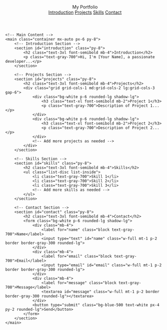 <!DOCTYPE html>
<html lang="en">

<head>
    <meta charset="UTF-8">
    <meta name="viewport" content="width=device-width, initial-scale=1.0">
    <title>My Portfolio</title>
    <link href="https://cdn.jsdelivr.net/npm/tailwindcss@2.2.19/dist/tailwind.min.css" rel="stylesheet">
</head>

<body class="bg-gray-100 text-gray-900">
    <!-- Header -->
    <header class="bg-white shadow">
        <div class="container mx-auto px-6 py-3">
            <div class="flex items-center justify-between">
                <div class="text-xl font-semibold text-gray-700">My Portfolio</div>
                <nav class="flex space-x-4">
                    <a href="#introduction" class="text-gray-600 hover:text-gray-800">Introduction</a>
                    <a href="#projects" class="text-gray-600 hover:text-gray-800">Projects</a>
                    <a href="#skills" class="text-gray-600 hover:text-gray-800">Skills</a>
                    <a href="#contact" class="text-gray-600 hover:text-gray-800">Contact</a>
                </nav>
            </div>
        </div>
    </header>

    <!-- Main Content -->
    <main class="container mx-auto px-6 py-8">
        <!-- Introduction Section -->
        <section id="introduction" class="py-8">
            <h2 class="text-3xl font-semibold mb-4">Introduction</h2>
            <p class="text-gray-700">Hi, I'm [Your Name], a passionate developer...</p>
        </section>

        <!-- Projects Section -->
        <section id="projects" class="py-8">
            <h2 class="text-3xl font-semibold mb-4">Projects</h2>
            <div class="grid grid-cols-1 md:grid-cols-2 lg:grid-cols-3 gap-6">
                <div class="bg-white p-6 rounded-lg shadow-lg">
                    <h3 class="text-xl font-semibold mb-2">Project 1</h3>
                    <p class="text-gray-700">Description of Project 1...</p>
                </div>
                <div class="bg-white p-6 rounded-lg shadow-lg">
                    <h3 class="text-xl font-semibold mb-2">Project 2</h3>
                    <p class="text-gray-700">Description of Project 2...</p>
                </div>
                <!-- Add more projects as needed -->
            </div>
        </section>

        <!-- Skills Section -->
        <section id="skills" class="py-8">
            <h2 class="text-3xl font-semibold mb-4">Skills</h2>
            <ul class="list-disc list-inside">
                <li class="text-gray-700">Skill 1</li>
                <li class="text-gray-700">Skill 2</li>
                <li class="text-gray-700">Skill 3</li>
                <!-- Add more skills as needed -->
            </ul>
        </section>

        <!-- Contact Section -->
        <section id="contact" class="py-8">
            <h2 class="text-3xl font-semibold mb-4">Contact</h2>
            <form class="bg-white p-6 rounded-lg shadow-lg">
                <div class="mb-4">
                    <label for="name" class="block text-gray-700">Name</label>
                    <input type="text" id="name" class="w-full mt-1 p-2 border border-gray-300 rounded-lg">
                </div>
                <div class="mb-4">
                    <label for="email" class="block text-gray-700">Email</label>
                    <input type="email" id="email" class="w-full mt-1 p-2 border border-gray-300 rounded-lg">
                </div>
                <div class="mb-4">
                    <label for="message" class="block text-gray-700">Message</label>
                    <textarea id="message" class="w-full mt-1 p-2 border border-gray-300 rounded-lg"></textarea>
                </div>
                <button type="submit" class="bg-blue-500 text-white px-4 py-2 rounded-lg">Send</button>
            </form>
        </section>
    </main>
</body>

</html>
